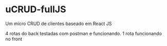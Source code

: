 # uCRUD-fullJS
Um micro CRUD de clientes baseado em React JS



4 rotas do back testadas com postman e funcionando.
1 rota funcionando no front
